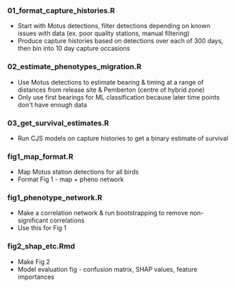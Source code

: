### 01_format_capture_histories.R

* Start with Motus detections, filter detections depending on known issues with data (ex. poor quality stations, manual filtering)
* Produce capture histories based on detections over each of 300 days, then bin into 10 day capture occasions

### 02_estimate_phenotypes_migration.R

* Use Motus detections to estimate bearing & timing at a range of distances from release site & Pemberton (centre of hybrid zone)
* Only use first bearings for ML classification because later time points don't have enough data

### 03_get_survival_estimates.R

* Run CJS models on capture histories to get a binary estimate of survival

### fig1_map_format.R

* Map Motus station detections for all birds
* Format Fig 1 - map + pheno network

### fig1_phenotype_network.R

* Make a correlation network & run bootstrapping to remove non-significant correlations
* Use this for Fig 1

### fig2_shap_etc.Rmd

* Make Fig 2
* Model evaluation fig - confusion matrix, SHAP values, feature importances